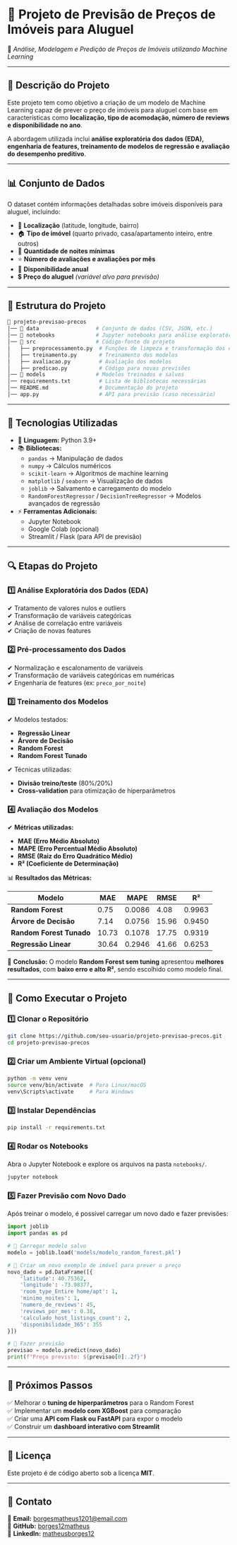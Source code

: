 # **🏡 Projeto de Previsão de Preços de Imóveis para Aluguel**  
📌 *Análise, Modelagem e Predição de Preços de Imóveis utilizando Machine Learning*  

---

## **📌 Descrição do Projeto**  
Este projeto tem como objetivo a criação de um modelo de Machine Learning capaz de prever o preço de imóveis para aluguel com base em características como **localização, tipo de acomodação, número de reviews e disponibilidade no ano**.  

A abordagem utilizada inclui **análise exploratória dos dados (EDA), engenharia de features, treinamento de modelos de regressão e avaliação do desempenho preditivo**.  

---

## **📊 Conjunto de Dados**  
O dataset contém informações detalhadas sobre imóveis disponíveis para aluguel, incluindo:  
- 📍 **Localização** (latitude, longitude, bairro)  
- 🏠 **Tipo de imóvel** (quarto privado, casa/apartamento inteiro, entre outros)  
- 🔢 **Quantidade de noites mínimas**  
- ⭐ **Número de avaliações e avaliações por mês**  
- 📆 **Disponibilidade anual**  
- 💲 **Preço do aluguel** *(variável alvo para previsão)*  

---

## **📂 Estrutura do Projeto**  

```bash
📂 projeto-previsao-precos
│── 📂 data                  # Conjunto de dados (CSV, JSON, etc.)
│── 📂 notebooks             # Jupyter notebooks para análise exploratória
│── 📂 src                   # Código-fonte do projeto
│   ├── preprocessamento.py  # Funções de limpeza e transformação dos dados
│   ├── treinamento.py       # Treinamento dos modelos
│   ├── avaliacao.py         # Avaliação dos modelos
│   ├── predicao.py          # Código para novas previsões
│── 📂 models                # Modelos treinados e salvos
│── requirements.txt         # Lista de bibliotecas necessárias
│── README.md                # Documentação do projeto
│── app.py                   # API para previsão (caso necessário)
```

---

## **📌 Tecnologias Utilizadas**  
- 📜 **Linguagem:** Python 3.9+  
- 📚 **Bibliotecas:**  
  - `pandas` → Manipulação de dados  
  - `numpy` → Cálculos numéricos  
  - `scikit-learn` → Algoritmos de machine learning  
  - `matplotlib` / `seaborn` → Visualização de dados  
  - `joblib` → Salvamento e carregamento do modelo  
  - `RandomForestRegressor` / `DecisionTreeRegressor` → Modelos avançados de regressão  
- ⚡ **Ferramentas Adicionais:**  
  - Jupyter Notebook  
  - Google Colab (opcional)  
  - Streamlit / Flask (para API de previsão)  

---

## **🔍 Etapas do Projeto**
### **1️⃣ Análise Exploratória dos Dados (EDA)**
✔ Tratamento de valores nulos e outliers  
✔ Transformação de variáveis categóricas  
✔ Análise de correlação entre variáveis  
✔ Criação de novas features  

### **2️⃣ Pré-processamento dos Dados**
✔ Normalização e escalonamento de variáveis  
✔ Transformação de variáveis categóricas em numéricas  
✔ Engenharia de features (ex: `preco_por_noite`)  

### **3️⃣ Treinamento dos Modelos**
✔ Modelos testados:  
   - **Regressão Linear**  
   - **Árvore de Decisão**  
   - **Random Forest**  
   - **Random Forest Tunado**  

✔ Técnicas utilizadas:  
   - **Divisão treino/teste** (80%/20%)  
   - **Cross-validation** para otimização de hiperparâmetros  

### **4️⃣ Avaliação dos Modelos**
✔ **Métricas utilizadas:**  
   - **MAE (Erro Médio Absoluto)**  
   - **MAPE (Erro Percentual Médio Absoluto)**  
   - **RMSE (Raiz do Erro Quadrático Médio)**  
   - **R² (Coeficiente de Determinação)**  

📊 **Resultados das Métricas:**  

| Modelo                     | MAE      | MAPE    | RMSE     | R²      |
|----------------------------|----------|---------|----------|---------|
| **Random Forest**          | 0.75     | 0.0086  | 4.08     | 0.9963  |
| **Árvore de Decisão**      | 7.14     | 0.0756  | 15.96    | 0.9450  |
| **Random Forest Tunado**   | 10.73    | 0.1078  | 17.75    | 0.9319  |
| **Regressão Linear**       | 30.64    | 0.2946  | 41.66    | 0.6253  |

📌 **Conclusão:** O modelo **Random Forest sem tuning** apresentou **melhores resultados**, com **baixo erro e alto R²**, sendo escolhido como modelo final.

---

## **🚀 Como Executar o Projeto**
### **1️⃣ Clonar o Repositório**
```bash
git clone https://github.com/seu-usuario/projeto-previsao-precos.git
cd projeto-previsao-precos
```

### **2️⃣ Criar um Ambiente Virtual (opcional)**
```bash
python -m venv venv
source venv/bin/activate  # Para Linux/macOS
venv\Scripts\activate     # Para Windows
```

### **3️⃣ Instalar Dependências**
```bash
pip install -r requirements.txt
```

### **4️⃣ Rodar os Notebooks**
Abra o Jupyter Notebook e explore os arquivos na pasta `notebooks/`.  
```bash
jupyter notebook
```

### **5️⃣ Fazer Previsão com Novo Dado**
Após treinar o modelo, é possível carregar um novo dado e fazer previsões:

```python
import joblib
import pandas as pd

# 🔹 Carregar modelo salvo
modelo = joblib.load('models/modelo_random_forest.pkl')

# 🔹 Criar um novo exemplo de imóvel para prever o preço
novo_dado = pd.DataFrame([{
    'latitude': 40.75362,
    'longitude': -73.98377,
    'room_type_Entire home/apt': 1,
    'minimo_noites': 1,
    'numero_de_reviews': 45,
    'reviews_por_mes': 0.38,
    'calculado_host_listings_count': 2,
    'disponibilidade_365': 355
}])

# 🔹 Fazer previsão
previsao = modelo.predict(novo_dado)
print(f"Preço previsto: ${previsao[0]:.2f}")
```

---

## **📌 Próximos Passos**
✅ Melhorar o **tuning de hiperparâmetros** para o Random Forest  
✅ Implementar um **modelo com XGBoost** para comparação  
✅ Criar uma **API com Flask ou FastAPI** para expor o modelo  
✅ Construir um **dashboard interativo com Streamlit**  

---

## **📜 Licença**
Este projeto é de código aberto sob a licença **MIT**.

---

## **💬 Contato**
📧 **Email:** borgesmatheus1201@email.com  
🐍 **GitHub:** [borges12matheus](https://github.com/borges12matheus)  
🔗 **LinkedIn:** [matheusborges12](https://www.linkedin.com/in/matheusborges12/)  
